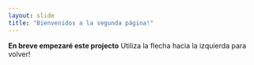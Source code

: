```yaml
---
layout: slide
title: "Bienvenidos a la segunda página!"
---
```

**En breve empezaré este projecto**
Utiliza la flecha hacia la izquierda para volver!
